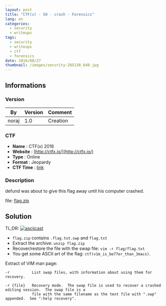```yaml
---
layout: post
title: "CTF(x) - 50 - crash - Forensics"
lang: en
categories:
  - security
  - writeups
tags:
  - security
  - writeups
  - ctf
  - forensics
date: 2016/08/27
thumbnail: /images/security-265130_640.jpg
---
```

## Informations

### Version

| By    | Version | Comment
| ---   | ---     | ---
| noraj | 1.0     | Creation

### CTF

- **Name** : CTF(x) 2016
- **Website** : [http://ctfx.io/](http://ctfx.io/)
- **Type** : Online
- **Format** : Jeopardy
- **CTF Time** : [link](https://ctftime.org/event/348/)

### Description

defund was about to give this flag away until his computer crashed.

file: [flag.zip](http://compete.ctfx.io/download?file_key=d983a3f5adb66783a09f142a6eb3a511e44f49048b9c59bcc305dba1e072ce3f&team_key=1363275c2f4e78940bb6a342fb83902f1128ff824d8eb6505da463820eabfbe3)

## Solution

TL;DR: [![asciicast](https://asciinema.org/a/3s2let38nbzjwp5a8nre2vonq.png)](https://asciinema.org/a/3s2let38nbzjwp5a8nre2vonq)

+ `flag.zip` contains `.flag.txt.swp` and `flag.txt`
+ Extract the archive: `unzip flag.zip`
+ Recover/restore the file with the swap file: `vim -r flag/flag.txt`
+ You get some ASCII art of the flag: `ctf(v1m_is_be77er_than_3macs)`.

Extract of VIM man page:
```
-r          List swap files, with information about using them for recovery.

-r {file}   Recovery mode.  The swap file is used to recover a crashed editing session.  The swap file is a
            file with the same filename as the text file with ".swp" appended.  See ":help recovery".
```
